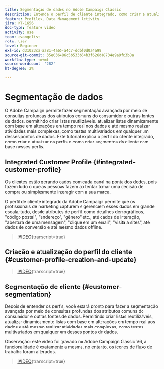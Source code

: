```yaml
---
title: Segmentação de dados no Adobe Campaign Classic
description: Entenda o perfil de cliente integrado, como criar e atualizar os perfis e como criar segmentos de clientes com base nesses perfis.
feature: Profiles, Data Management Activity
jira: KT-1656
doc-type: feature video
activity: use
team: evangelist
role: User
level: Beginner
exl-id: d31023ca-aa81-4a65-a4c7-ddbf0d0a4a99
source-git-commit: 35e036486c5b533b54b3f626d88734e9a9fc3b8a
workflow-type: tm+mt
source-wordcount: '282'
ht-degree: 2%

---
```


# Segmentação de dados

O Adobe Campaign permite fazer segmentação avançada por meio de consultas profundas dos atributos comuns do consumidor e outras fontes de dados, permitindo criar listas reutilizáveis, atualizar listas dinamicamente com base em alterações em tempo real nos dados e até mesmo realizar atividades mais complexas, como testes multivariados em qualquer um desses pontos de dados. Este tutorial explica o perfil do cliente integrado, como criar e atualizar os perfis e como criar segmentos do cliente com base nesses perfis.

## Integrated Customer Profile {#integrated-customer-profile}

Os clientes estão gerando dados com cada canal na ponta dos dedos, pois fazem tudo o que as pessoas fazem ao tentar tomar uma decisão de compra ou simplesmente interagir com a sua marca.

O perfil de cliente integrado da Adobe Campaign permite que os profissionais de marketing capturem e gerenciem esses dados em grande escala; tudo, desde atributos de perfil, como detalhes demográficos, &quot;código postal&quot;, &quot;endereço&quot;, &quot;gênero&quot; etc., até dados de interação, &quot;abertura de uma mensagem&quot;, &quot;clique em um email&quot;, &quot;visita a sites&quot;, até dados de conversão e até mesmo dados offline.

>[!VIDEO](https://video.tv.adobe.com/v/23629?quality=12&learn=on){transcript=true}

## Criação e atualização do perfil do cliente {#customer-profile-creation-and-update}

>[!VIDEO](https://video.tv.adobe.com/v/23632?quality=12&learn=on){transcript=true}

## Segmentação de cliente  {#customer-segmentation}

Depois de entender os perfis, você estará pronto para fazer a segmentação avançada por meio de consultas profundas dos atributos comuns do consumidor e outras fontes de dados. Permitindo criar listas reutilizáveis, atualizar dinamicamente listas com base em alterações em tempo real aos dados e até mesmo realizar atividades mais complexas, como testes multivariados em qualquer um desses pontos de dados.

Observação: este vídeo foi gravado no Adobe Campaign Classic V6, a funcionalidade é exatamente a mesma, no entanto, os ícones de fluxo de trabalho foram alterados.

>[!VIDEO](https://video.tv.adobe.com/v/23635?quality=12&learn=on){transcript=true}

